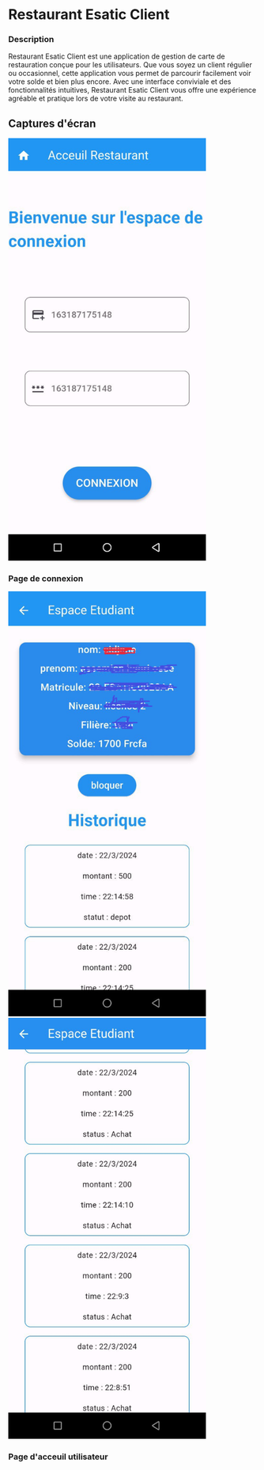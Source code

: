 <h1>Restaurant Esatic Client</h1>

<h3>Description</h3>
Restaurant Esatic Client est une application de gestion de carte de restauration conçue pour les utilisateurs. Que vous soyez un client régulier ou occasionnel, cette application vous permet de parcourir facilement voir votre solde et bien plus encore. Avec une interface conviviale et des fonctionnalités intuitives, Restaurant Esatic Client vous offre une expérience agréable et pratique lors de votre visite au restaurant.


## Captures d'écran

<img src="screenShot/screen1.jpg" alt="Screenshot 1" width="400">
<h3>Page de connexion</h3>

<img src="screenShot/screen2.jpg" alt="Screenshot 2" width="400">
<img src="screenShot/screen3.jpg" alt="Screenshot 2" width="400">
<h3>Page d'acceuil utilisateur</h3>


